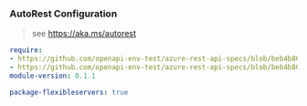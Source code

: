 ### AutoRest Configuration

> see https://aka.ms/autorest

``` yaml
require:
- https://github.com/openapi-env-test/azure-rest-api-specs/blob/beb4b800b8b70e1bc5d8be660614f15e4b23c05a/specification/postgresql/resource-manager/readme.md
- https://github.com/openapi-env-test/azure-rest-api-specs/blob/beb4b800b8b70e1bc5d8be660614f15e4b23c05a/specification/postgresql/resource-manager/readme.go.md
module-version: 0.1.1

package-flexibleservers: true
```